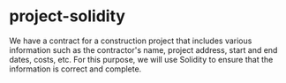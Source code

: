 # project-solidity
We have a contract for a construction project that includes various information such as the contractor's name, project address, start and end dates, costs, etc. For this purpose, we will use Solidity to ensure that the information is correct and complete.
